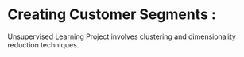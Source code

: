 # Creating Customer Segments :

Unsupervised Learning Project involves clustering and dimensionality reduction techniques.

